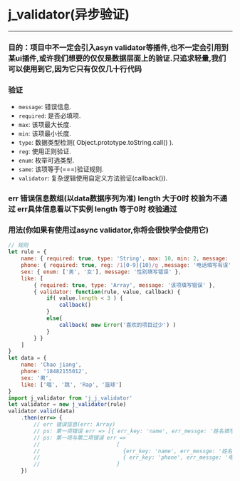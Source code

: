 # j_validator(异步验证)
---
### 目的：项目中不一定会引入asyn validator等插件,也不一定会引用到某ui插件,或许我们想要的仅仅是数据层面上的验证.只追求轻量,我们可以使用到它,因为它只有仅仅几十行代码
### 验证

* `message`: 错误信息.
* `required`: 是否必填项.
* `max`: 该项最大长度.
* `min`: 该项最小长度.
* `type`: 数据类型检测( Object.prototype.toString.call() ).
* `reg`: 使用正则验证.
* `enum`: 枚举可选类型.
* `same`: 该项等于(===)验证规则.
* `validator`: 复杂逻辑使用自定义方法验证(callback()).
### err 错误信息数组(以data数据序列为准) length 大于0时 校验为不通过 err具体信息看以下实例 length 等于0时 校验通过

### 用法(你如果有使用过async validator,你将会很快学会使用它)

```javascript
// 规则
let rule = {
    name: { required: true, type: 'String', max: 10, min: 2, message: '姓名填写有误' },
    phone: { required: true, reg: /1[0-9]{10}/g ,message: '电话填写有误' }
    sex: { enum: ['男', '女'], message: '性别填写错误' },
    like: [
        { required: true, type: 'Array', message: '该项填写错误' },
        { validator: function(rule, value, callback) {
            if( value.length < 3 ) {
                callback()
            }
            else{
                callback( new Error('喜欢的项目过少') )
            }
        } }
    ]
}
let data = {
    name: 'Chao jiang',
    phone: '18482155012',
    sex: '男',
    like: ['唱', '跳', 'Rap', '篮球']
}
import j_validator from 'j_j_validator'
let validator = new j_validator(rule)
validator.valid(data)
    .then(err=> {
        // err 错误信息(err: Array)
        // ps: 第一项错误 err => [{ err_key: 'name', err_messge: '姓名填写有误' }]
        // ps: 第一项与第二项错误 err =>  
        //                        [
        //                          {err_key: 'name', err_messge: '姓名填写有误' },
        //                          { err_key: 'phone', err_messge: '电话填写有误' }
        //                        ]
    })
```
